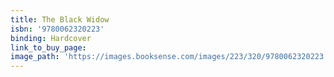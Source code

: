 ```yaml
---
title: The Black Widow
isbn: '9780062320223'
binding: Hardcover
link_to_buy_page:
image_path: 'https://images.booksense.com/images/223/320/9780062320223.jpg'
---
```



